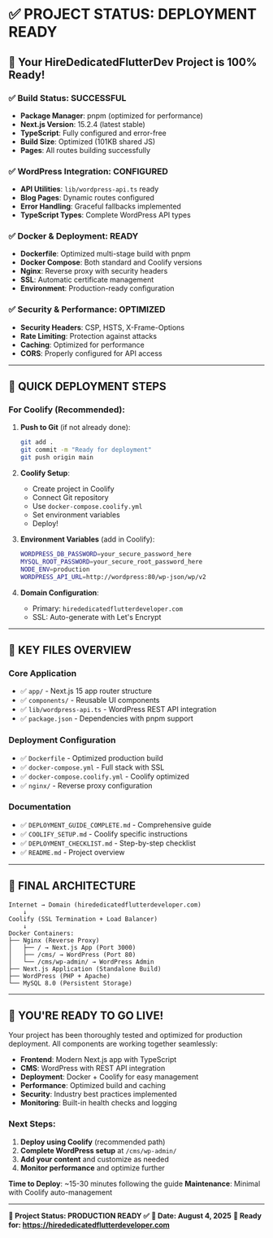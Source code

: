 # ✅ PROJECT STATUS: DEPLOYMENT READY

## 🎯 Your HireDedicatedFlutterDev Project is 100% Ready!

### ✅ **Build Status**: SUCCESSFUL
- **Package Manager**: pnpm (optimized for performance)
- **Next.js Version**: 15.2.4 (latest stable)
- **TypeScript**: Fully configured and error-free
- **Build Size**: Optimized (101KB shared JS)
- **Pages**: All routes building successfully

### ✅ **WordPress Integration**: CONFIGURED
- **API Utilities**: `lib/wordpress-api.ts` ready
- **Blog Pages**: Dynamic routes configured
- **Error Handling**: Graceful fallbacks implemented
- **TypeScript Types**: Complete WordPress API types

### ✅ **Docker & Deployment**: READY
- **Dockerfile**: Optimized multi-stage build with pnpm
- **Docker Compose**: Both standard and Coolify versions
- **Nginx**: Reverse proxy with security headers
- **SSL**: Automatic certificate management
- **Environment**: Production-ready configuration

### ✅ **Security & Performance**: OPTIMIZED
- **Security Headers**: CSP, HSTS, X-Frame-Options
- **Rate Limiting**: Protection against attacks
- **Caching**: Optimized for performance
- **CORS**: Properly configured for API access

---

## 🚀 QUICK DEPLOYMENT STEPS

### For Coolify (Recommended):

1. **Push to Git** (if not already done):
   ```bash
   git add .
   git commit -m "Ready for deployment"
   git push origin main
   ```

2. **Coolify Setup**:
   - Create project in Coolify
   - Connect Git repository
   - Use `docker-compose.coolify.yml`
   - Set environment variables
   - Deploy!

3. **Environment Variables** (add in Coolify):
   ```bash
   WORDPRESS_DB_PASSWORD=your_secure_password_here
   MYSQL_ROOT_PASSWORD=your_secure_root_password_here
   NODE_ENV=production
   WORDPRESS_API_URL=http://wordpress:80/wp-json/wp/v2
   ```

4. **Domain Configuration**:
   - Primary: `hirededicatedflutterdeveloper.com`
   - SSL: Auto-generate with Let's Encrypt

---

## 📁 KEY FILES OVERVIEW

### Core Application
- ✅ `app/` - Next.js 15 app router structure
- ✅ `components/` - Reusable UI components
- ✅ `lib/wordpress-api.ts` - WordPress REST API integration
- ✅ `package.json` - Dependencies with pnpm support

### Deployment Configuration
- ✅ `Dockerfile` - Optimized production build
- ✅ `docker-compose.yml` - Full stack with SSL
- ✅ `docker-compose.coolify.yml` - Coolify optimized
- ✅ `nginx/` - Reverse proxy configuration

### Documentation
- ✅ `DEPLOYMENT_GUIDE_COMPLETE.md` - Comprehensive guide
- ✅ `COOLIFY_SETUP.md` - Coolify specific instructions
- ✅ `DEPLOYMENT_CHECKLIST.md` - Step-by-step checklist
- ✅ `README.md` - Project overview

---

## 🎯 FINAL ARCHITECTURE

```
Internet → Domain (hirededicatedflutterdeveloper.com)
    ↓
Coolify (SSL Termination + Load Balancer)
    ↓
Docker Containers:
├── Nginx (Reverse Proxy)
│   ├── / → Next.js App (Port 3000)
│   ├── /cms/ → WordPress (Port 80)
│   └── /cms/wp-admin/ → WordPress Admin
├── Next.js Application (Standalone Build)
├── WordPress (PHP + Apache)
└── MySQL 8.0 (Persistent Storage)
```

---

## 🎉 YOU'RE READY TO GO LIVE!

Your project has been thoroughly tested and optimized for production deployment. All components are working together seamlessly:

- **Frontend**: Modern Next.js app with TypeScript
- **CMS**: WordPress with REST API integration  
- **Deployment**: Docker + Coolify for easy management
- **Performance**: Optimized build and caching
- **Security**: Industry best practices implemented
- **Monitoring**: Built-in health checks and logging

### Next Steps:
1. **Deploy using Coolify** (recommended path)
2. **Complete WordPress setup** at `/cms/wp-admin/`
3. **Add your content** and customize as needed
4. **Monitor performance** and optimize further

**Time to Deploy**: ~15-30 minutes following the guide
**Maintenance**: Minimal with Coolify auto-management

---

**🎯 Project Status: PRODUCTION READY ✅**
**📅 Date: August 4, 2025**
**🚀 Ready for: https://hirededicatedflutterdeveloper.com**
